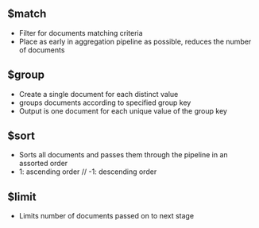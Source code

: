 ## $match

- Filter for documents matching criteria
- Place as early in aggregation pipeline as possible, reduces the number of documents

## $group

- Create a single document for each distinct value
- groups documents according to specified group key
- Output is one document for each unique value of the group key

## $sort

- Sorts all documents and passes them through the pipeline in an assorted order
- 1: ascending order // -1: descending order

## $limit

- Limits number of documents passed on to next stage
